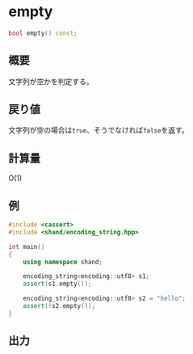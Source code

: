 # empty
```cpp
bool empty() const;
```

## 概要
文字列が空かを判定する。


## 戻り値
文字列が空の場合は`true`、そうでなければ`false`を返す。


## 計算量
O(1)


## 例
```cpp
#include <cassert>
#include <shand/encoding_string.hpp>

int main()
{
    using namespace shand;

    encoding_string<encoding::utf8> s1;
    assert(s1.empty());

    encoding_string<encoding::utf8> s2 = "hello";
    assert(!s2.empty());
}
```

## 出力
```
```



